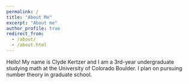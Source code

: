 ```yaml
---
permalink: /
title: "About Me"
excerpt: "About me"
author_profile: true
redirect_from: 
  - /about/
  - /about.html
---
```


Hello! My name is Clyde Kertzer and I am a 3rd-year undergraduate studying math at the University of Colorado Boulder. I plan on pursuing number theory in graduate school. 
            
